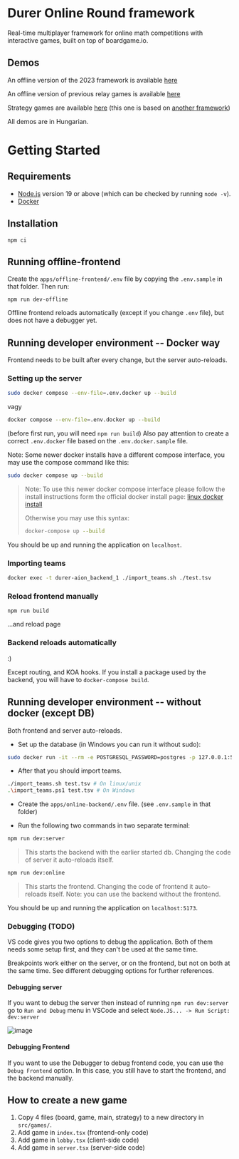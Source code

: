 # Durer Online Round framework

Real-time multiplayer framework for online math competitions with interactive games, built on top of boardgame.io.

## Demos

An offline version of the 2023 framework is available [here](https://a-gondolkodas-orome.github.io/durer-jatekok-new/)

An offline version of previous relay games is available [here](https://a-gondolkodas-orome.github.io/durer-aion/)

Strategy games are available [here](https://a-gondolkodas-orome.github.io/durer-jatekok/) (this one is based on [another framework](https://github.com/a-gondolkodas-orome/durer-jatekok))

All demos are in Hungarian.

# Getting Started

## Requirements

- [Node.js](https://nodejs.org/) version 19 or above (which can be checked by running `node -v`).
- [Docker](https://www.docker.com/)

## Installation

```
npm ci
```

## Running offline-frontend

Create the `apps/offline-frontend/.env` file by copying the `.env.sample` in that folder. Then run:

```
npm run dev-offline
```

Offline frontend reloads automatically (except if you change `.env` file), but does not have a debugger yet.

## Running developer environment -- Docker way

Frontend needs to be built after every change, but the server auto-reloads.

### Setting up the server

```bash
sudo docker compose --env-file=.env.docker up --build 
```

 vagy 
 
```bash
docker compose --env-file=.env.docker up --build 
```

(before first run, you will need `npm run build`)
Also pay attention to create a correct `.env.docker` file based on the `.env.docker.sample` file.

Note: Some newer docker installs have a different compose interface, you may use the compose command like this:

```bash
sudo docker compose up --build
```

> Note: 
> To use this newer docker compose interface please follow the install instructions form the official docker install page: [ linux docker install](https://docs.docker.com/desktop/setup/install/linux/)  
> 
> Otherwise you may use this syntax:  
> ```bash
> docker-compose up --build
> ```

You should be up and running the application on `localhost`.

### Importing teams

```bash
docker exec -t durer-aion_backend_1 ./import_teams.sh ./test.tsv
```

### Reload frontend manually

```
npm run build
```

...and reload page

### Backend reloads automatically

:)

Except routing, and KOA hooks.
If you install a package used by the backend, you will have to `docker-compose build`.

## Running developer environment -- without docker (except DB)

Both frontend and server auto-reloads.

- Set up the database (in Windows you can run it without sudo):

```bash
sudo docker run -it --rm -e POSTGRESQL_PASSWORD=postgres -p 127.0.0.1:5432:5432 bitnami/postgresql
```
- After that you should import teams.

```bash
./import_teams.sh test.tsv # On linux/unix
.\import_teams.ps1 test.tsv # On Windows
```

- Create the `apps/online-backend/.env` file. (see `.env.sample` in that folder)

- Run the following two commands in two separate terminal:

```bash
npm run dev:server
```
> This starts the backend with the earlier started db. Changing the code of server it auto-reloads itself.
```bash
npm run dev:online
```
> This starts the frontend. Changing the code of frontend it auto-reloads itself. Note: you can use the backend without the frontend.

You should be up and running the application on `localhost:5173`.

### Debugging (TODO)
VS code gives you two options to debug the application. Both of them needs some setup first, and they can't be used at the same time.

Breakpoints work either on the server, or on the frontend, but not on both at the same time. See different debugging options for further references.

#### Debugging server

If you want to debug the server then instead of running `npm run dev:server` go to `Run and Debug` menu in VSCode and select `Node.JS... -> Run Script: dev:server`

![image](https://github.com/a-gondolkodas-orome/durer-aion/assets/22480910/20fcba7b-148b-41c4-988d-83f9174708f5)


#### Debugging Frontend

If you want to use the Debugger to debug frontend code, you can use the `Debug Frontend` option.
In this case, you still have to start the frontend, and the backend manually.


## How to create a new game

1) Copy 4 files (board, game, main, strategy) to a new directory in `src/games/`.
1) Add game in `index.tsx` (frontend-only code)
1) Add game in `lobby.tsx` (client-side code)
1) Add game in `server.tsx` (server-side code)

